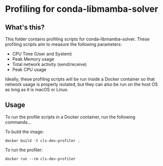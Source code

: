 # Profiling for conda-libmamba-solver

## What's this?

This folder contains profiling scripts for conda-libmamba-solver. These profiling
scripts aim to measure the following parameters:

- CPU Time (User and System)
- Peak Memory usage
- Total network activity (send/receive)
- Peak CPU usage

Ideally, these profiling scripts will be run inside a Docker container so that
network usage is properly isolated, but they can also be run on the host OS
as long as it is macOS or Linux.

## Usage

To run the profile scripts in a Docker container, run the following commands...

To build the image:

```commandline
docker build -t cls-dev-profiler .
```

To run the profiler:

```commandline
docker run --rm cls-dev-profiler
```
